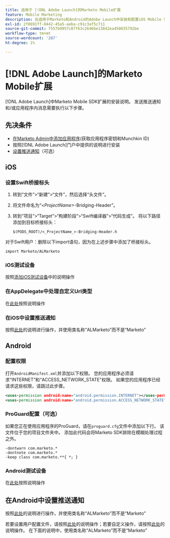 ```yaml
---
title: 适用于 [!DNL Adobe Launch]的Marketo Mobile扩展
feature: Mobile Marketing
description: 在适用于Marketo和Android的Adobe Launch中安装和配置iOS Mobile SDK扩展，包括设置推送通知和应用程序内消息。
exl-id: 2f8691ff-0442-45a5-aeba-c91c3af5c711
source-git-commit: 7557b9957c87f63c2646be13842ea450035792be
workflow-type: tm+mt
source-wordcount: '287'
ht-degree: 1%

---
```


# [!DNL Adobe Launch]的Marketo Mobile扩展

[!DNL Adobe Launch]中Marketo Mobile SDK扩展的安装说明。 发送推送通知和/或应用程序内消息需要执行以下步骤。

## 先决条件

- [在Marketo Admin中添加应用程序](https://experienceleague.adobe.com/zh-hans/docs/marketo/using/product-docs/mobile-marketing/admin/add-a-mobile-app)&#x200B;(获取应用程序密钥和Munchkin ID)
- 按照[!DNL Adobe Launch]门户中提供的说明进行安装
- [设置推送通知](push-notifications.md)（可选）

## iOS

### 设置Swift桥接标头

1. 转到“文件”>“新建”>“文件”，然后选择“头文件”。
1. 将文件命名为“&lt;_ProjectName_>-Bridging-Header”。
1. 转到“项目”>“Target”>“构建阶段”>“Swift编译器”>“代码生成”。 将以下路径添加到目标桥接标头：

   `$(PODS_ROOT)/<_ProjectName_>-Bridging-Header.h`

对于Swift用户：删除以下import语句，因为在上述步骤中添加了桥接标头。

`import Marketo/ALMarketo`

### iOS测试设备

按照[添加iOS测试设备](installation.md#ios_test_devices)中的说明操作

### 在AppDelegate中处理自定义Url类型

在[此处](installation.md#ios_test_devices)按照说明操作

### 在iOS中设置推送通知

按照[此处](push-notifications.md)的说明进行操作，并使用类名称“ALMarketo”而不是“Marketo”

## Android

### 配置权限

打开`AndroidManifest.xml`并添加以下权限。 您的应用程序必须请求“INTERNET”和“ACCESS_NETWORK_STATE”权限。 如果您的应用程序已经请求这些权限，请跳过此步骤。

```xml
<uses‐permission android:name="android.permission.INTERNET"></uses‐permission>
<uses‐permission android:name="android.permission.ACCESS_NETWORK_STATE"></uses‐permission>
```

### ProGuard配置（可选）

如果您正在使用应用程序的ProGuard，请在`proguard.cfg`文件中添加以下行。 该文件位于您的项目文件夹中。 添加此代码会将Marketo SDK排除在模糊处理过程之外。

```
-dontwarn com.marketo.*
-dontnote com.marketo.*
-keep class com.marketo.**{ *; }
```

### Android测试设备

在[此处](installation.md#android_test_devices)按照说明操作

## 在Android中设置推送通知

按照[此处](installation.md#android_firebase_cloud_messaging_support)的说明进行操作，并使用类名称“ALMarketo”而不是“Marketo”

若要设置用户配置文件，请按照[此处](user-profiles.md)的说明操作；若要自定义操作，请按照[此处](custom-actions.md#android_custom_action)的说明操作。 在下面的说明中，使用类名称“ALMarketo”而不是“Marketo”

